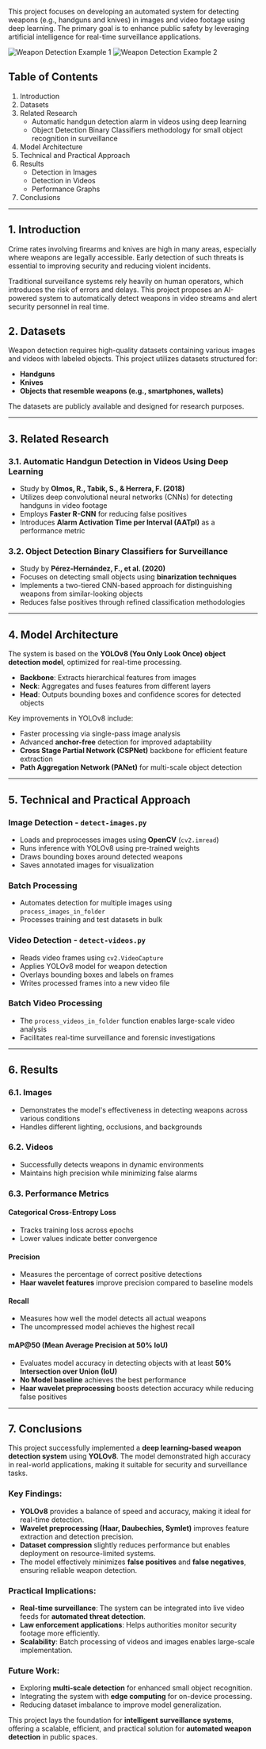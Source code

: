 This project focuses on developing an automated system for detecting weapons (e.g., handguns and knives) in images and video footage using deep learning. The primary goal is to enhance public safety by leveraging artificial intelligence for real-time surveillance applications.

![Weapon Detection Example 1](imgs/results/test/rezultat1.jpg)
![Weapon Detection Example 2](imgs/results/test/rezultat2.jpg)

## Table of Contents

1. Introduction  
2. Datasets  
3. Related Research  
    - Automatic handgun detection alarm in videos using deep learning  
    - Object Detection Binary Classifiers methodology for small object recognition in surveillance  
4. Model Architecture  
5. Technical and Practical Approach  
6. Results  
    - Detection in Images  
    - Detection in Videos  
    - Performance Graphs  
7. Conclusions  

---

## 1. Introduction

Crime rates involving firearms and knives are high in many areas, especially where weapons are legally accessible. Early detection of such threats is essential to improving security and reducing violent incidents.

Traditional surveillance systems rely heavily on human operators, which introduces the risk of errors and delays. This project proposes an AI-powered system to automatically detect weapons in video streams and alert security personnel in real time.

## 2. Datasets

Weapon detection requires high-quality datasets containing various images and videos with labeled objects. This project utilizes datasets structured for:

- **Handguns**
- **Knives**
- **Objects that resemble weapons (e.g., smartphones, wallets)**

The datasets are publicly available and designed for research purposes.

---

## 3. Related Research

### 3.1. Automatic Handgun Detection in Videos Using Deep Learning

- Study by **Olmos, R., Tabik, S., & Herrera, F. (2018)**
- Utilizes deep convolutional neural networks (CNNs) for detecting handguns in video footage
- Employs **Faster R-CNN** for reducing false positives
- Introduces **Alarm Activation Time per Interval (AATpI)** as a performance metric

### 3.2. Object Detection Binary Classifiers for Surveillance

- Study by **Pérez-Hernández, F., et al. (2020)**
- Focuses on detecting small objects using **binarization techniques**
- Implements a two-tiered CNN-based approach for distinguishing weapons from similar-looking objects
- Reduces false positives through refined classification methodologies

---

## 4. Model Architecture

The system is based on the **YOLOv8 (You Only Look Once) object detection model**, optimized for real-time processing.

- **Backbone**: Extracts hierarchical features from images
- **Neck**: Aggregates and fuses features from different layers
- **Head**: Outputs bounding boxes and confidence scores for detected objects

Key improvements in YOLOv8 include:
- Faster processing via single-pass image analysis
- Advanced **anchor-free** detection for improved adaptability
- **Cross Stage Partial Network (CSPNet)** backbone for efficient feature extraction
- **Path Aggregation Network (PANet)** for multi-scale object detection

---

## 5. Technical and Practical Approach

### Image Detection - `detect-images.py`

- Loads and preprocesses images using **OpenCV** (`cv2.imread`)
- Runs inference with YOLOv8 using pre-trained weights
- Draws bounding boxes around detected weapons
- Saves annotated images for visualization

### Batch Processing

- Automates detection for multiple images using `process_images_in_folder`
- Processes training and test datasets in bulk

### Video Detection - `detect-videos.py`

- Reads video frames using `cv2.VideoCapture`
- Applies YOLOv8 model for weapon detection
- Overlays bounding boxes and labels on frames
- Writes processed frames into a new video file

### Batch Video Processing

- The `process_videos_in_folder` function enables large-scale video analysis
- Facilitates real-time surveillance and forensic investigations

---

## 6. Results

### 6.1. Images
- Demonstrates the model's effectiveness in detecting weapons across various conditions
- Handles different lighting, occlusions, and backgrounds

### 6.2. Videos
- Successfully detects weapons in dynamic environments
- Maintains high precision while minimizing false alarms

### 6.3. Performance Metrics

#### **Categorical Cross-Entropy Loss**
- Tracks training loss across epochs
- Lower values indicate better convergence

#### **Precision**
- Measures the percentage of correct positive detections
- **Haar wavelet features** improve precision compared to baseline models

#### **Recall**
- Measures how well the model detects all actual weapons
- The uncompressed model achieves the highest recall

#### **mAP@50 (Mean Average Precision at 50% IoU)**
- Evaluates model accuracy in detecting objects with at least **50% Intersection over Union (IoU)**
- **No Model baseline** achieves the best performance
- **Haar wavelet preprocessing** boosts detection accuracy while reducing false positives

---

## 7. Conclusions

This project successfully implemented a **deep learning-based weapon detection system** using **YOLOv8**. The model demonstrated high accuracy in real-world applications, making it suitable for security and surveillance tasks.

### Key Findings:
- **YOLOv8** provides a balance of speed and accuracy, making it ideal for real-time detection.
- **Wavelet preprocessing (Haar, Daubechies, Symlet)** improves feature extraction and detection precision.
- **Dataset compression** slightly reduces performance but enables deployment on resource-limited systems.
- The model effectively minimizes **false positives** and **false negatives**, ensuring reliable weapon detection.

### Practical Implications:
- **Real-time surveillance**: The system can be integrated into live video feeds for **automated threat detection**.
- **Law enforcement applications**: Helps authorities monitor security footage more efficiently.
- **Scalability**: Batch processing of videos and images enables large-scale implementation.

### Future Work:
- Exploring **multi-scale detection** for enhanced small object recognition.
- Integrating the system with **edge computing** for on-device processing.
- Reducing dataset imbalance to improve model generalization.

This project lays the foundation for **intelligent surveillance systems**, offering a scalable, efficient, and practical solution for **automated weapon detection** in public spaces.

